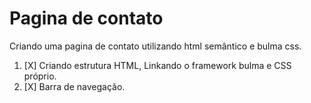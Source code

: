 # Pagina de contato
 Criando uma pagina de contato utilizando html semântico e bulma css.

1. [X] Criando estrutura HTML, Linkando o framework bulma e CSS próprio.
2. [X] Barra de navegação.
